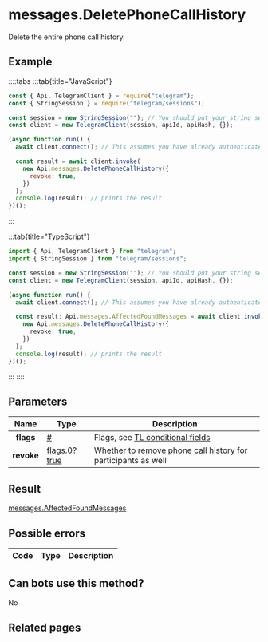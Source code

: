 # messages.DeletePhoneCallHistory

Delete the entire phone call history.

## Example

::::tabs
:::tab{title="JavaScript"}

```js
const { Api, TelegramClient } = require("telegram");
const { StringSession } = require("telegram/sessions");

const session = new StringSession(""); // You should put your string session here
const client = new TelegramClient(session, apiId, apiHash, {});

(async function run() {
  await client.connect(); // This assumes you have already authenticated with .start()

  const result = await client.invoke(
    new Api.messages.DeletePhoneCallHistory({
      revoke: true,
    })
  );
  console.log(result); // prints the result
})();
```

:::

:::tab{title="TypeScript"}

```ts
import { Api, TelegramClient } from "telegram";
import { StringSession } from "telegram/sessions";

const session = new StringSession(""); // You should put your string session here
const client = new TelegramClient(session, apiId, apiHash, {});

(async function run() {
  await client.connect(); // This assumes you have already authenticated with .start()

  const result: Api.messages.AffectedFoundMessages = await client.invoke(
    new Api.messages.DeletePhoneCallHistory({
      revoke: true,
    })
  );
  console.log(result); // prints the result
})();
```

:::
::::

## Parameters

|    Name    | Type                                                                                                                              | Description                                                                                             |
| :--------: | --------------------------------------------------------------------------------------------------------------------------------- | ------------------------------------------------------------------------------------------------------- |
| **flags**  | [#](https://core.telegram.org/type/%23)                                                                                           | Flags, see [TL conditional fields](https://core.telegram.org/mtproto/TL-combinators#conditional-fields) |
| **revoke** | [flags](https://core.telegram.org/mtproto/TL-combinators#conditional-fields).0?[true](https://core.telegram.org/constructor/true) | Whether to remove phone call history for participants as well                                           |

## Result

[messages.AffectedFoundMessages](https://core.telegram.org/type/messages.AffectedFoundMessages)

## Possible errors

| Code | Type | Description |
| :--: | ---- | ----------- |

## Can bots use this method?

No

## Related pages
